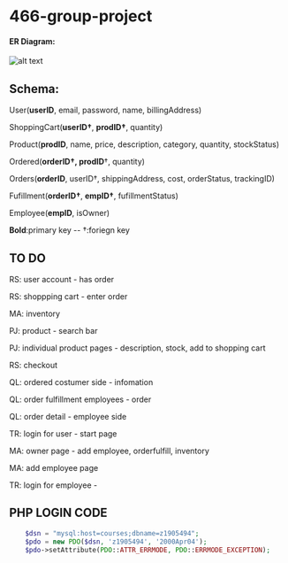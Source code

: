 # 466-group-project
#### ER Diagram: 
![alt text](https://i.imgur.com/McAZbO7.png "Logo Title Text 1")

## Schema:

User(__userID__, email, password, name, billingAddress)

ShoppingCart(__userID†__, __prodID†__, quantity)

Product(__prodID__, name, price, description, category, quantity, stockStatus)

Ordered(__orderID†, prodID__†, quantity)

Orders(__orderID__, userID†, shippingAddress, cost, orderStatus, trackingID)

Fufillment(__orderID†__, __empID†__, fufillmentStatus)

Employee(__empID__, isOwner)

__Bold__:primary key  --  †:foriegn key


## TO DO

RS: user account - has order

RS: shoppping cart - enter order

MA: inventory 

PJ: product - search bar

PJ: individual product pages - description, stock, add to shopping cart 

RS: checkout

QL: ordered costumer side - infomation

QL: order fulfillment employees - order

QL: order detail - employee side

TR: login for user - start page 

MA: owner page - add employee, orderfulfill, inventory

MA: add employee page 

TR: login for employee - 

## PHP LOGIN CODE
```php
    $dsn = "mysql:host=courses;dbname=z1905494";
    $pdo = new PDO($dsn, 'z1905494', '2000Apr04');
    $pdo->setAttribute(PDO::ATTR_ERRMODE, PDO::ERRMODE_EXCEPTION);
```
